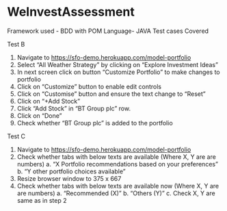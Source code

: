 # WeInvestAssessment
Framework used - BDD with POM
Language- JAVA
Test cases Covered

Test B
1. Navigate to https://sfo-demo.herokuapp.com/model-portfolio
2. Select “All Weather Strategy” by clicking on “Explore Investment Ideas”
3. In next screen click on button “Customize Portfolio” to make changes to portfolio
4. Click on “Customize” button to enable edit controls
5. Click on “Customise” button and ensure the text change to “Reset”
6. Click on “+Add Stock”
7. Click “Add Stock” in “BT Group plc” row.
8. Click on “Done”
9. Check whether “BT Group plc” is added to the portfolio

Test C
1. Navigate to https://sfo-demo.herokuapp.com/model-portfolio
2. Check whether tabs with below texts are available (Where X, Y are are numbers)
a. “X Portfolio recommendations based on your preferences”
b. “Y other portfolio choices available”
3. Resize browser window to 375 x 667
4. Check whether tabs with below texts are available now (Where X, Y are are numbers)
a. “Recommended (X)”
b. “Others (Y)”
c. Check X, Y are same as in step 2
